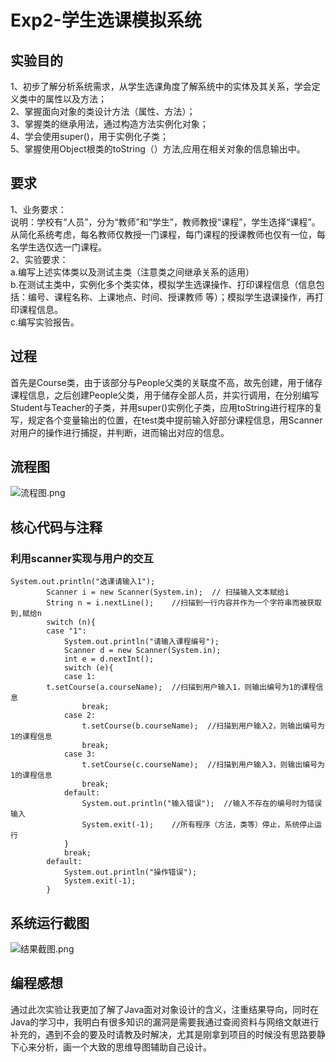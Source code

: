 # Exp2-学生选课模拟系统  
## 实验目的  
1、初步了解分析系统需求，从学生选课角度了解系统中的实体及其关系，学会定义类中的属性以及方法；  
2、掌握面向对象的类设计方法（属性、方法）；  
3、掌握类的继承用法，通过构造方法实例化对象；  
4、学会使用super()，用于实例化子类；  
5、掌握使用Object根类的toString（）方法,应用在相关对象的信息输出中。
## 要求  
1、业务要求：  
说明：学校有“人员”，分为“教师”和“学生”，教师教授“课程”，学生选择“课程”。从简化系统考虑，每名教师仅教授一门课程，每门课程的授课教师也仅有一位，每名学生选仅选一门课程。  
2、实验要求：  
a.编写上述实体类以及测试主类（注意类之间继承关系的适用）  
b.在测试主类中，实例化多个类实体，模拟学生选课操作、打印课程信息（信息包括：编号、课程名称、上课地点、时间、授课教师 等）；模拟学生退课操作，再打印课程信息。  
c.编写实验报告。
## 过程 
首先是Course类，由于该部分与People父类的关联度不高，故先创建，用于储存课程信息，之后创建People父类，用于储存全部人员，并实行调用，在分别编写Student与Teacher的子类，并用super()实例化子类，应用toString进行程序的复写，规定各个变量输出的位置，在test类中提前输入好部分课程信息，用Scanner对用户的操作进行捕捉，并判断，进而输出对应的信息。
## 流程图  
![流程图.png](https://i.loli.net/2020/10/25/q4M76tm5G3usiPJ.png)
## 核心代码与注释
### 利用scanner实现与用户的交互
```
System.out.println("选课请输入1");
		Scanner i = new Scanner(System.in);  // 扫描输入文本赋给i
		String n = i.nextLine();    //扫描到一行内容并作为一个字符串而被获取到,赋给n
		switch (n){
		case "1":
			System.out.println("请输入课程编号");
			Scanner d = new Scanner(System.in);
			int e = d.nextInt();
			switch (e){
			case 1:                     
        t.setCourse(a.courseName);  //扫描到用户输入1，则输出编号为1的课程信息
				break;
			case 2:
				t.setCourse(b.courseName);  //扫描到用户输入2，则输出编号为1的课程信息
				break;
			case 3:
				t.setCourse(c.courseName);  //扫描到用户输入3，则输出编号为1的课程信息
				break;
			default:
				System.out.println("输入错误");  //输入不存在的编号时为错误输入
				System.exit(-1);    //所有程序（方法，类等）停止，系统停止运行
			}
			break;
		default:
			System.out.println("操作错误");
			System.exit(-1);
		}
```
## 系统运行截图  
![结果截图.png](https://i.loli.net/2020/10/25/U6TyCo27QJpXeDq.png)
## 编程感想  
  通过此次实验让我更加了解了Java面对对象设计的含义，注重结果导向，同时在Java的学习中，我明白有很多知识的漏洞是需要我通过查阅资料与网络文献进行补充的，遇到不会的要及时请教及时解决，尤其是刚拿到项目的时候没有思路要静下心来分析，画一个大致的思维导图辅助自己设计。
